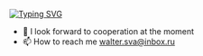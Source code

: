 [![Typing SVG](https://readme-typing-svg.herokuapp.com?font=Fira+Code&pause=1000&color=850000&random=false&width=435&lines=Hi%2C+I%E2%80%99m+%40Walter-F%2C+C%23%2F.NET+Software+Engineer)](https://git.io/typing-svg)

- 💞️ I look forward to cooperation at the moment
- 📫 How to reach me walter.sva@inbox.ru
